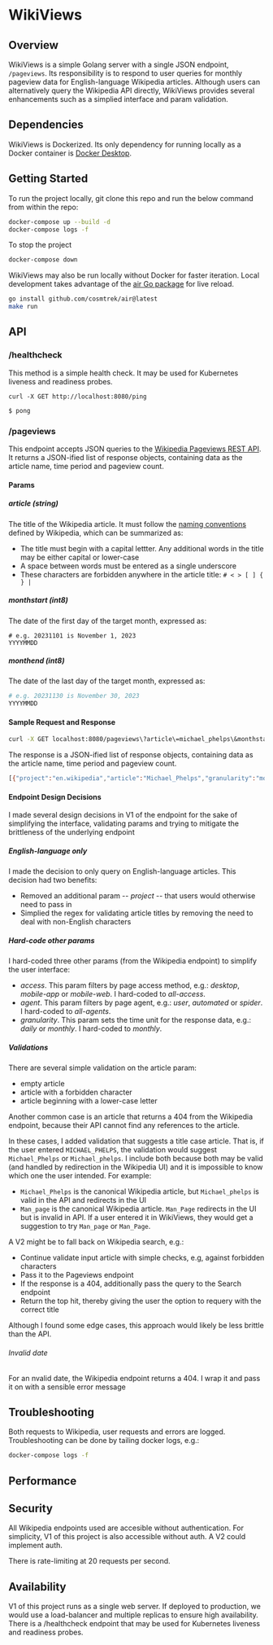 # WikiViews

## Overview

WikiViews is a simple Golang server with a single JSON endpoint, `/pageviews`. Its responsibility is to respond to user queries for monthly pageview data for English-language Wikipedia articles. Although users can alternatively query the Wikipedia API directly, WikiViews provides several enhancements such as a simplied interface and param validation.

## Dependencies

WikiViews is Dockerized. Its only dependency for running locally as a Docker container is [Docker Desktop](https://www.docker.com/products/docker-desktop/).

## Getting Started

To run the project locally, git clone this repo and run the below command from within the repo:

```bash
docker-compose up --build -d
docker-compose logs -f
```

To stop the project

```bash
docker-compose down
```

WikiViews may also be run locally without Docker for faster iteration. Local development takes advantage of the [air Go package](https://github.com/cosmtrek/air) for live reload.

```bash
go install github.com/cosmtrek/air@latest
make run
```

## API

### /healthcheck

This method is a simple health check. It may be used for Kubernetes liveness and readiness probes.

```
curl -X GET http://localhost:8080/ping

$ pong
```

### /pageviews

This endpoint accepts JSON queries to the [Wikipedia Pageviews REST API](https://wikimedia.org/api/rest_v1/#/Pageviews%20data). It returns a JSON-ified list of response objects, containing data as the article name, time period and pageview count.

#### Params

##### article (string)

The title of the Wikipedia article. It must follow the [naming conventions](https://en.wikipedia.org/wiki/Wikipedia:Naming_conventions_(technical_restrictions)) defined by Wikipedia, which can be summarized as:

* The title must begin with a capital lettter. Any additional words in the title may be either capital or lower-case
* A space between words must be entered as a single underscore
* These characters are forbidden anywhere in the article title: `# < > [ ] { } |`

##### monthstart (int8)

The date of the first day of the target month, expressed as:

```
# e.g. 20231101 is November 1, 2023
YYYYMMDD
```

##### monthend (int8)

The date of the last day of the target month, expressed as:

```bash
# e.g. 20231130 is November 30, 2023
YYYYMMDD
```

#### Sample Request and Response

```bash
curl -X GET localhost:8080/pageviews\?article\=michael_phelps\&monthstart=20240201\&monthend=20240229
```

The response is a JSON-ified list of response objects, containing data as the article name, time period and pageview count.

```bash
[{"project":"en.wikipedia","article":"Michael_Phelps","granularity":"monthly","timestamp":"2024020100","views":125860}]
```

#### Endpoint Design Decisions

I made several design decisions in V1 of the endpoint for the sake of simplifying the interface, validating params and trying to mitigate the brittleness of the underlying endpoint

##### English-language only

I made the decision to only query on English-language articles. This decision had two benefits:

* Removed an additional param -- *project* -- that users would otherwise need to pass in
* Simplied the regex for validating article titles by removing the need to deal with non-English characters

##### Hard-code other params

I hard-coded three other params (from the Wikipedia endpoint) to simplify the user interface:

* *access*. This param filters by page access method, e.g.: *desktop*, *mobile-app* or *mobile-web*. I hard-coded to *all-access*.
* *agent*. This param filters by page agent, e.g.: *user*, *automated* or *spider*. I hard-coded to *all-agents*.
* *granularity*. This param sets the time unit for the response data, e.g.: *daily* or *monthly*. I hard-coded to *monthly*.

##### Validations

There are several simple validation on the article param:

* empty article
* article with a forbidden character
* article beginning with a lower-case letter

Another common case is an article that returns a 404 from the Wikipedia endpoint, because their API cannot find any references to the article.

In these cases, I added validation that suggests a title case article. That is, if the user entered `MICHAEL_PHELPS`, the validation would suggest `Michael_Phelps` or `Michael_phelps`. I include both because both may be valid (and handled by redirection in the Wikipedia UI) and it is impossible to know which one the user intended. For example:

* `Michael_Phelps` is the canonical Wikipedia article, but `Michael_phelps` is valid in the API and redirects in the UI
* `Man_page` is the canonical Wikipedia article. `Man_Page` redirects in the UI but is invalid in API. If a user entered it in WikiViews, they would get a suggestion to try `Man_page` or `Man_Page`.

A V2 might be to fall back on Wikipedia search, e.g.:

* Continue validate input article with simple checks, e.g, against forbidden characters
* Pass it to the Pageviews endpoint
* If the response is a 404, additionally pass the query to the Search endpoint
* Return the top hit, thereby giving the user the option to requery with the correct title

Although I found some edge cases, this approach would likely be less brittle than the API.

###### Invalid date

For an nvalid date, the Wikipedia endpoint returns a 404. I wrap it and pass it on with a sensible error message

## Troubleshooting

Both requests to Wikipedia, user requests and errors are logged. Troubleshooting can be done by tailing docker logs, e.g.:

```bash
docker-compose logs -f
```

## Performance

## Security

All Wikipedia endpoints used are accesible without authentication. For simplicity, V1 of this project is also accessible without auth. A V2 could implement auth.

There is rate-limiting at 20 requests per second.

## Availability

V1 of this project runs as a single web server. If deployed to production, we would use a load-balancer and multiple replicas to ensure high availability. There is a /healthcheck endpoint that may be used for Kubernetes liveness and readiness probes.
